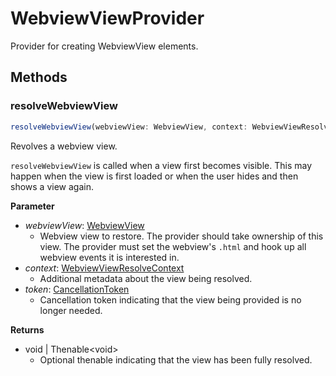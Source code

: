 # WebviewViewProvider

Provider for creating WebviewView elements.

## Methods

### resolveWebviewView

```typescript
resolveWebviewView(webviewView: WebviewView, context: WebviewViewResolveContext<unknown>, token: CancellationToken): void | Thenable<void>
```

Revolves a webview view.

`resolveWebviewView` is called when a view first becomes visible.
This may happen when the view is first loaded or when the user hides and then shows a view again.

**Parameter**

+ *webviewView*: [WebviewView]
  + Webview view to restore.
    The provider should take ownership of this view.
    The provider must set the webview's `.html` and hook up all webview events it is interested in.
+ *context*: [WebviewViewResolveContext]
  + Additional metadata about the view being resolved.
+ *token*: [CancellationToken]
  + Cancellation token indicating that the view being provided is no longer needed.

**Returns**

+ void | Thenable&lt;void&gt;
  + Optional thenable indicating that the view has been fully resolved.

[WebviewViewResolveContext]: WebviewViewResolveContextT.md
[WebviewView]: WebviewView.md
[CancellationToken]: CancellationToken.md

